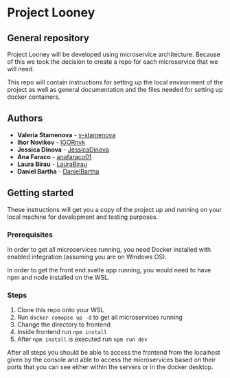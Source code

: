 # Project Looney
## General repository
Project Looney will be developed using microservice architecture. Because of this we took the decision to create a repo for each microservice that we will need.

This repo will contain instructions for setting up the local environment of the project as well as general documentation and the files needed for setting up docker containers.

## Authors
* **Valeria Stamenova** - [v-stamenova](https://github.com/v-stamenova)
* **Ihor Novikov** - [IGORnvk](https://github.com/IGORnvk)
* **Jessica Dinova** - [JessicaDinova](https://github.com/JessicaDinova)
* **Ana Faraco** - [anafaraco01](https://github.com/anafaraco01)
* **Laura Birau** - [LauraBirau](https://github.com/LauraBirau)
* **Daniel Bartha** - [DanielBartha](https://github.com/DanielBartha)

## Getting started
These instructions will get you a copy of the project up and running on your local machine for development and testing purposes.

### Prerequisites
In order to get all microservices running, you need Docker installed with enabled integration (assuming you are on Windows OS).

In order to get the front end svelte app running, you would need to have npm and node installed on the WSL.

### Steps
1. Clone this repo onto your WSL
2. Run `docker comopse up -d` to get all microservices running
3. Change the directory to frontend
4. Inside frontend run `npm install`
5. After `npm install` is executed run `npm run dev`

After all steps you should be able to access the frontend from the localhost given by the console and able to access the microservices based on their ports that you can see either within the servers or in the docker desktop.

